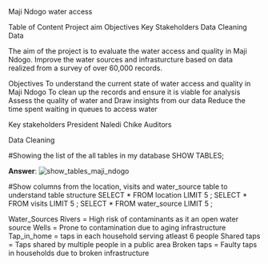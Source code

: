 Maji Ndogo water access

Table of Content 
Project aim
Objectives
Key Stakeholders
Data Cleaning 
Data 


The aim of the project is to evaluate the water access and quality in Maji Ndogo. Improve the water sources and infrasturcture based on data realized from a survey of over 60,000 records.

Objectives
To understand the current state of water access and quality in Maji Ndogo
To clean up the records and ensure it is viable for analysis
Assess the quality of water and 
Draw insights from our data 
Reduce the time spent waiting in queues to access water 

Key stakeholders
President Naledi 
Chike
Auditors

Data Cleaning

#Showing the list of the all tables in my database
SHOW TABLES;

**Answer**:
![show_tables_maji_ndogo](https://github.com/user-attachments/assets/089492b3-9192-46a7-bc8d-485df8b13a3f)

#Show columns from the location, visits and water_source table to understand table structure
SELECT * FROM location LIMIT 5 ;
SELECT * FROM visits LIMIT 5 ;
SELECT * FROM water_source LIMIT 5 ;

Water_Sources
Rivers = High risk of contaminants as it an open water source
Wells = Prone to contamination due to aging infrastructure
Tap_in_home = taps in each household serving atleast 6 people
Shared taps = Taps shared by multiple people in a public area
Broken taps = Faulty taps in households due to broken infrastructure

